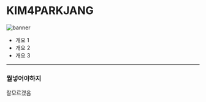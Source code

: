# KIM4PARKJANG
![banner](https://via.placeholder.com/500)


* 개요 1
* 개요 2
* 개요 3

---
### 뭘넣어야하지
잘모르겠음
